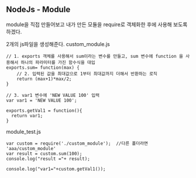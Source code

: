 ## NodeJs - Module
module을 직접 만들어보고 내가 만든 모듈을 require로 객체화한 후에 사용해 보도록 하겠다.

2개의 js파일을 생성해준다.
custom_module.js
```
// 1. exports 객체를 사용해서 sum이라는 변수를 만들고, sum 변수에 function 을 사용해서 하나의 파라미터를 가진 함수식을 대입
exports.sum= function(max) {
    // 2. 입력된 값을 최대값으로 1부터 최대값까지 더해서 반환하는 로직
    return (max+1)*max/2;
}

// 3. var1 변수에 'NEW VALUE 100' 입력
var var1 = 'NEW VALUE 100';

exports.getVal1 = function(){
  return var1;
}
```
module_test.js
```
var custom = require('./custom_module');  //다른 폴더라면 'aaa/custom_module'
var result = custom.sum(100);
console.log("result ="+ result);

console.log("var1="+custom.getVal1());
```
